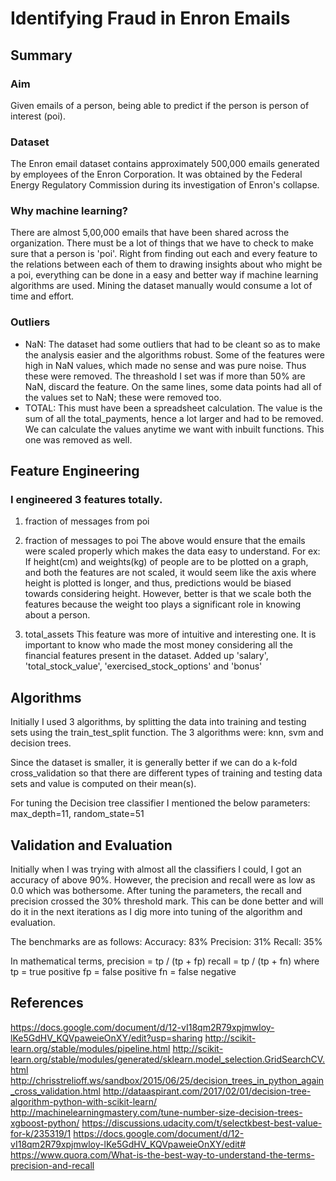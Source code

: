 # Identifying Fraud in Enron Emails

## Summary

### Aim
Given emails of a person, being able to predict if the person is person of interest (poi).

### Dataset
The Enron email dataset contains approximately 500,000 emails generated by employees of the Enron Corporation. It was obtained by the Federal Energy Regulatory Commission during its investigation of Enron's collapse.

### Why machine learning?
There are almost 5,00,000 emails that have been shared across the organization. There must be a lot of things that we have to check to make sure that a person is 'poi'. Right from finding out each and every feature to the relations between each of them to drawing insights about who might be a poi, everything can be done in a easy and better way if machine learning algorithms are used. Mining the dataset manually would consume a lot of time and effort.

### Outliers
- NaN: The dataset had some outliers that had to be cleant so as to make the analysis easier and the algorithms robust. Some of the features were high in NaN values, which made no sense and was pure noise. Thus these were removed. The threashold I set was if more than 50% are NaN, discard the feature. On the same lines, some data points had all of the values set to NaN; these were removed too.
- TOTAL: This must have been a spreadsheet calculation. The value is the sum of all the total_payments, hence a lot larger and had to be removed. We can calculate the values anytime we want with inbuilt functions. This one was removed as well.

## Feature Engineering

### I engineered 3 features totally.
1. fraction of messages from poi
2. fraction of messages to poi
The above would ensure that the emails were scaled properly which makes the data easy to understand. 
For ex: If height(cm) and weights(kg) of people are to be plotted on a graph, and both the features are not scaled, it would
seem like the axis where height is plotted is longer, and thus, predictions would be biased towards considering height. However, better is that we scale both the features because the weight too plays a significant role in knowing about a person.

3. total_assets
This feature was more of intuitive and interesting one. It is important to know who made the most money considering all the financial features present in the dataset. Added up 'salary', 'total_stock_value', 'exercised_stock_options' and 'bonus'

## Algorithms
Initially I used 3 algorithms, by splitting the data into training and testing sets using the train_test_split function.
The 3 algorithms were:
knn, svm and decision trees.

Since the dataset is smaller, it is generally better if we can do a k-fold cross_validation so that there are different types of training and testing data sets and value is computed on their mean(s).

For tuning the Decision tree classifier I mentioned the below parameters:
max_depth=11, random_state=51

## Validation and Evaluation
Initially when I was trying with almost all the classifiers I could, I got an accuracy of above 90%. However, the precision and recall were as low as 0.0 which was bothersome.
After tuning the parameters, the recall and precision crossed the 30% threshold mark. This can be done better and will do it in the next iterations as I dig more into tuning of the algorithm and evaluation.

The benchmarks are as follows:
Accuracy: 83%
Precision: 31%
Recall: 35%

In mathematical terms, 
precision = tp / (tp + fp)
recall = tp / (tp + fn)
where tp = true positive
fp = false positive
fn = false negative

## References
https://docs.google.com/document/d/12-vI18qm2R79xpjmwloy-lKe5GdHV_KQVpaweieOnXY/edit?usp=sharing
http://scikit-learn.org/stable/modules/pipeline.html
http://scikit-learn.org/stable/modules/generated/sklearn.model_selection.GridSearchCV.html
http://chrisstrelioff.ws/sandbox/2015/06/25/decision_trees_in_python_again_cross_validation.html
http://dataaspirant.com/2017/02/01/decision-tree-algorithm-python-with-scikit-learn/
http://machinelearningmastery.com/tune-number-size-decision-trees-xgboost-python/
https://discussions.udacity.com/t/selectkbest-best-value-for-k/235319/1
https://docs.google.com/document/d/12-vI18qm2R79xpjmwloy-lKe5GdHV_KQVpaweieOnXY/edit#
https://www.quora.com/What-is-the-best-way-to-understand-the-terms-precision-and-recall
